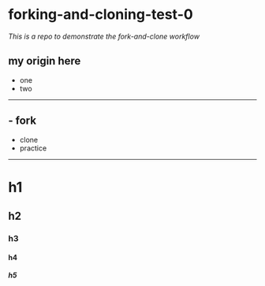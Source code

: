 # forking-and-cloning-test-0

_This is a repo to demonstrate the fork-and-clone workflow_

## my origin here

- one
- two

---

## - fork

- clone
- practice

---

# h1

## h2

### h3

#### h4

##### h5
